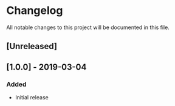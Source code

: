 # Changelog
All notable changes to this project will be documented in this file.

## [Unreleased]

## [1.0.0] - 2019-03-04
### Added
- Initial release
